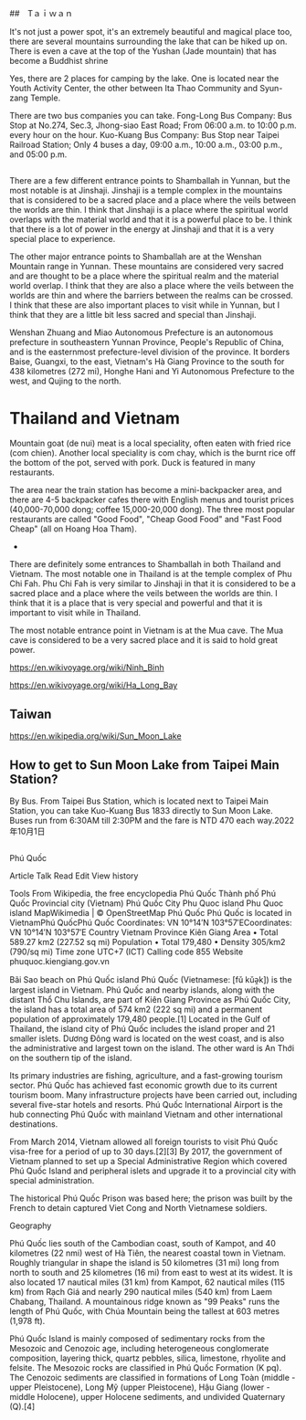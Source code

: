 ##　Tａｉｗａｎ

It's not just a power spot, it's an extremely beautiful and magical place too, there are several mountains surrounding the lake that can be hiked up on. There is even a cave at the top of the Yushan (Jade mountain) that has become a Buddhist shrine

Yes, there are 2 places for camping by the lake. One is located near the Youth Activity Center, the other between Ita Thao Community and Syun-zang Temple.


There are two bus companies you can take. Fong-Long Bus Company: Bus Stop at No.274, Sec.3, Jhong-siao East Road; From 06:00 a.m. to 10:00 p.m. every hour on the hour. Kuo-Kuang Bus Company: Bus Stop near Taipei Railroad Station; Only 4 buses a day, 09:00 a.m., 10:00 a.m., 03:00 p.m., and 05:00 p.m.

##

There are a few different entrance points to Shamballah in Yunnan, but the most notable is at Jinshaji. Jinshaji is a 
temple complex in the mountains that is considered to be a sacred place and a place where the veils between the worlds are 
thin. I think that Jinshaji is a place where the spiritual world overlaps with the material world and that it is a powerful 
place to be. I think that there is a lot of power in the energy at Jinshaji and that it is a very special place to experience.

The other major entrance points to Shamballah are at the Wenshan Mountain range in Yunnan. 
These mountains are considered very sacred and are thought to be a place where the spiritual realm and the material world 
overlap. I think that they are also a place where the veils between the worlds are thin and where the barriers between the realms 
can be crossed. I think that these are also important places to visit while in Yunnan, but I think that they are a little bit 
less sacred and special than Jinshaji.

Wenshan Zhuang and Miao Autonomous Prefecture is an autonomous prefecture in southeastern Yunnan Province, People's Republic of China, 
and is the easternmost prefecture-level division of the province. It borders Baise, Guangxi, to the east, Vietnam's Hà Giang Province to 
the south for 438 kilometres (272 mi), Honghe Hani and Yi Autonomous Prefecture to the west, and Qujing to the north.

# Thailand and Vietnam

Mountain goat (de nui) meat is a local speciality, often eaten with fried rice (com chien). Another local speciality is com chay, which is the burnt rice off the bottom of the pot, served with pork. Duck is featured in many restaurants.

The area near the train station has become a mini-backpacker area, and there are 4-5 backpacker cafes there with English menus and tourist prices (40,000-70,000 dong; coffee 15,000-20,000 dong). The three most popular restaurants are called "Good Food", "Cheap Good Food" and "Fast Food Cheap" (all on Hoang Hoa Tham).

*

There are definitely some entrances to Shamballah in both Thailand and Vietnam. The most notable one in Thailand is at the temple complex of Phu Chi Fah. Phu Chi Fah 
is very similar to Jinshaji in that it is considered to be a sacred place and a place where the veils between the worlds are thin. I think that it is a place that 
is very special and powerful and that it is important to visit while in Thailand.

The most notable entrance point in Vietnam is at the Mua cave. The Mua cave is considered to be a very sacred place and it is said to hold great power.

https://en.wikivoyage.org/wiki/Ninh_Binh

https://en.wikivoyage.org/wiki/Ha_Long_Bay

## Taiwan

https://en.wikipedia.org/wiki/Sun_Moon_Lake

## How to get to Sun Moon Lake from Taipei Main Station?

By Bus. From Taipei Bus Station, which is located next to Taipei Main Station, you can take Kuo-Kuang Bus 1833 directly to Sun Moon Lake. Buses run from 6:30AM till 2:30PM and the fare is NTD 470 each way.2022年10月1日

##

Phú Quốc

Article
Talk
Read
Edit
View history

Tools
From Wikipedia, the free encyclopedia
Phú Quốc
Thành phố Phú Quốc
Provincial city (Vietnam)
Phú Quốc City
Phu Quoc island
Phu Quoc island
MapWikimedia | © OpenStreetMap
Phú Quốc
Phú Quốc is located in VietnamPhú QuốcPhú Quốc
Coordinates: VN 10°14′N 103°57′ECoordinates: VN 10°14′N 103°57′E
Country	 Vietnam
Province	Kiên Giang
Area
 • Total	589.27 km2 (227.52 sq mi)
Population
 • Total	179,480
 • Density	305/km2 (790/sq mi)
Time zone	UTC+7 (ICT)
Calling code	855
Website	phuquoc.kiengiang.gov.vn

Bãi Sao beach on Phú Quốc island
Phú Quốc (Vietnamese: [fǔ kǔə̯k]) is the largest island in Vietnam. Phú Quốc and nearby islands, along with the distant Thổ Chu Islands, are part of Kiên Giang Province as Phú Quốc City, the island has a total area of 574 km2 (222 sq mi) and a permanent population of approximately 179,480 people.[1] Located in the Gulf of Thailand, the island city of Phú Quốc includes the island proper and 21 smaller islets. Dương Đông ward is located on the west coast, and is also the administrative and largest town on the island. The other ward is An Thới on the southern tip of the island.

Its primary industries are fishing, agriculture, and a fast-growing tourism sector. Phú Quốc has achieved fast economic growth due to its current tourism boom. Many infrastructure projects have been carried out, including several five-star hotels and resorts. Phú Quốc International Airport is the hub connecting Phú Quốc with mainland Vietnam and other international destinations.

From March 2014, Vietnam allowed all foreign tourists to visit Phú Quốc visa-free for a period of up to 30 days.[2][3] By 2017, the government of Vietnam planned to set up a Special Administrative Region which covered Phú Quốc Island and peripheral islets and upgrade it to a provincial city with special administration.

The historical Phú Quốc Prison was based here; the prison was built by the French to detain captured Viet Cong and North Vietnamese soldiers.

Geography

Phú Quốc lies south of the Cambodian coast, south of Kampot, and 40 kilometres (22 nmi) west of Hà Tiên, the nearest coastal town in Vietnam. Roughly triangular in shape the island is 50 kilometres (31 mi) long from north to south and 25 kilometres (16 mi) from east to west at its widest. It is also located 17 nautical miles (31 km) from Kampot, 62 nautical miles (115 km) from Rạch Giá and nearly 290 nautical miles (540 km) from Laem Chabang, Thailand. A mountainous ridge known as "99 Peaks" runs the length of Phú Quốc, with Chúa Mountain being the tallest at 603 metres (1,978 ft).

Phú Quốc Island is mainly composed of sedimentary rocks from the Mesozoic and Cenozoic age, including heterogeneous conglomerate composition, layering thick, quartz pebbles, silica, limestone, rhyolite and felsite. The Mesozoic rocks are classified in Phú Quốc Formation (K pq). The Cenozoic sediments are classified in formations of Long Toàn (middle - upper Pleistocene), Long Mỹ (upper Pleistocene), Hậu Giang (lower - middle Holocene), upper Holocene sediments, and undivided Quaternary (Q).[4]




